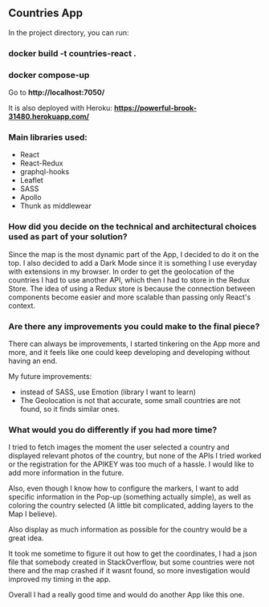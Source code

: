 ## Countries App

In the project directory, you can run:

### docker build -t countries-react .

### docker compose-up

Go to **http://localhost:7050/**

It is also deployed with Heroku:
**https://powerful-brook-31480.herokuapp.com/**

### Main libraries used:

- React
- React-Redux
- graphql-hooks
- Leaflet
- SASS
- Apollo
- Thunk as middlewear

### How did you decide on the technical and architectural choices used as part of your solution?

Since the map is the most dynamic part of the App, I decided to do it on the top.
I also decided to add a Dark Mode since it is something I use everyday with extensions in my browser.
In order to get the geolocation of the countries I had to use another API, which then I had to store in the Redux Store.
The idea of using a Redux store is because the connection between components become easier and more scalable than passing only React's context.

### Are there any improvements you could make to the final piece?

There can always be improvements, I started tinkering on the App more and more, and it feels like one could keep developing and developing without having an end.

My future improvements:

- instead of SASS, use Emotion (library I want to learn)
- The Geolocation is not that accurate, some small countries are not found, so it finds similar ones.

### What would you do differently if you had more time?

I tried to fetch images the moment the user selected a country and displayed relevant photos of the country, but none of the APIs I tried worked or the registration for the APIKEY was too much of a hassle. I would like to add more information in the future.

Also, even though I know how to configure the markers, I want to add specific information in the Pop-up (something actually simple), as well as coloring the country selected (A little bit complicated, adding layers to the Map I believe).

Also display as much information as possible for the country would be a great idea.

It took me sometime to figure it out how to get the coordinates, I had a json file that somebody created in StackOverflow, but some countries were not there and the map crashed if it wasnt found, so more investigation would improved my timing in the app.

Overall I had a really good time and would do another App like this one.
